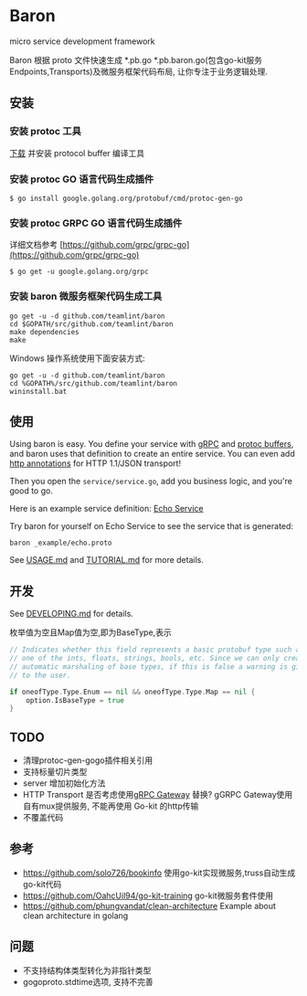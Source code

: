 # Baron
micro service development framework

Baron 根据 proto 文件快速生成 *.pb.go *.pb.baron.go(包含go-kit服务Endpoints,Transports)及微服务框架代码布局, 让你专注于业务逻辑处理.

## 安装

### 安装 protoc 工具

[下载](https://github.com/protocolbuffers/protobuf) 并安装 protocol buffer 编译工具

### 安装 protoc GO 语言代码生成插件

```shell
$ go install google.golang.org/protobuf/cmd/protoc-gen-go
```

### 安装 protoc GRPC GO 语言代码生成插件

详细文档参考 [https://github.com/grpc/grpc-go](https://github.com/grpc/grpc-go)

```shell
$ go get -u google.golang.org/grpc
```

###  安装 baron 微服务框架代码生成工具

```
go get -u -d github.com/teamlint/baron
cd $GOPATH/src/github.com/teamlint/baron
make dependencies
make
```
Windows 操作系统使用下面安装方式:
```
go get -u -d github.com/teamlint/baron
cd %GOPATH%/src/github.com/teamlint/baron
wininstall.bat
```

## 使用

Using baron is easy. You define your service with [gRPC](http://www.grpc.io/)
and [protoc buffers](https://developers.google.com/protocol-buffers/docs/proto3),
and baron uses that definition to create an entire service. You can even
add [http annotations](
https://github.com/googleapis/googleapis/blob/928a151b2f871b4239b7707e1bb59258df3fe10a/google/api/http.proto#L36)
for HTTP 1.1/JSON transport!

Then you open the `service/service.go`,
add you business logic, and you're good to go.

Here is an example service definition: [Echo Service](./_example/echo.proto)

Try baron for yourself on Echo Service to see the service that is generated:

```
baron _example/echo.proto
```

See [USAGE.md](./docs/USAGE.md) and [TUTORIAL.md](./docs/TUTORIAL.md) for more details.

## 开发

See [DEVELOPING.md](./docs/DEVELOPING.md) for details.

枚举值为空且Map值为空,即为BaseType,表示
```go
// Indicates whether this field represents a basic protobuf type such as
// one of the ints, floats, strings, bools, etc. Since we can only create
// automatic marshaling of base types, if this is false a warning is given
// to the user.

if oneofType.Type.Enum == nil && oneofType.Type.Map == nil {
    option.IsBaseType = true
}

```

## TODO
- 清理protoc-gen-gogo插件相关引用
- 支持标量切片类型
- server 增加初始化方法
- HTTP Transport 是否考虑使用[gRPC Gateway](https://github.com/grpc-ecosystem/grpc-gateway) 替换?
  gGRPC Gateway使用自有mux提供服务, 不能再使用 Go-kit 的http传输
- 不覆盖代码

## 参考
- https://github.com/solo726/bookinfo 使用go-kit实现微服务,truss自动生成go-kit代码
- https://github.com/OahcUil94/go-kit-training go-kit微服务套件使用
- https://github.com/phungvandat/clean-architecture Example about clean architecture in golang

## 问题
- 不支持结构体类型转化为非指针类型
- gogoproto.stdtime选项, 支持不完善
